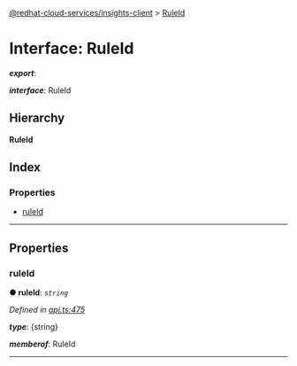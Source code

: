 [@redhat-cloud-services/insights-client](../README.md) > [RuleId](../interfaces/ruleid.md)

# Interface: RuleId

*__export__*: 

*__interface__*: RuleId

## Hierarchy

**RuleId**

## Index

### Properties

* [ruleId](ruleid.md#ruleid-1)

---

## Properties

<a id="ruleid-1"></a>

###  ruleId

**● ruleId**: *`string`*

*Defined in [api.ts:475](https://github.com/RedHatInsights/javascript-clients/blob/master/packages/insights/api.ts#L475)*

*__type__*: {string}

*__memberof__*: RuleId

___

